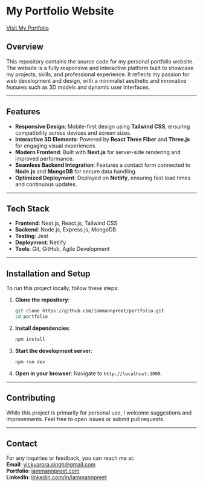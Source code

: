 # **My Portfolio Website**

[Visit My Portfolio](https://iammannpreet.com)

## **Overview**
This repository contains the source code for my personal portfolio website. The website is a fully responsive and interactive platform built to showcase my projects, skills, and professional experience. It reflects my passion for web development and design, with a minimalist aesthetic and innovative features such as 3D models and dynamic user interfaces.

---

## **Features**
- **Responsive Design**: Mobile-first design using **Tailwind CSS**, ensuring compatibility across devices and screen sizes.  
- **Interactive 3D Elements**: Powered by **React Three Fiber** and **Three.js** for engaging visual experiences.  
- **Modern Frontend**: Built with **Next.js** for server-side rendering and improved performance.  
- **Seamless Backend Integration**: Features a contact form connected to **Node.js** and **MongoDB** for secure data handling.  
- **Optimized Deployment**: Deployed on **Netlify**, ensuring fast load times and continuous updates.  

---

## **Tech Stack**
- **Frontend**: Next.js, React.js, Tailwind CSS  
- **Backend**: Node.js, Express.js, MongoDB  
- **Testing**: Jest  
- **Deployment**: Netlify  
- **Tools**: Git, GitHub, Agile Development  

---

## **Installation and Setup**
To run this project locally, follow these steps:

1. **Clone the repository**:
   ```bash
   git clone https://github.com/iammannpreet/portfolio.git
   cd portfolio
   ```

2. **Install dependencies**:
   ```bash
   npm install
   ```

3. **Start the development server**:
   ```bash
   npm run dev
   ```

4. **Open in your browser**:
   Navigate to `http://localhost:3000`.

---

## **Contributing**
While this project is primarily for personal use, I welcome suggestions and improvements. Feel free to open issues or submit pull requests.

---

## **Contact**
For any inquiries or feedback, you can reach me at:  
**Email**: [vickyarora.singh@gmail.com](mailto:vickyarora.singh@gmail.com)  
**Portfolio**: [iammannpreet.com](https://iammannpreet.com)  
**LinkedIn**: [linkedin.com/in/iammannpreet](https://linkedin.com/in/iammannpreet)  
